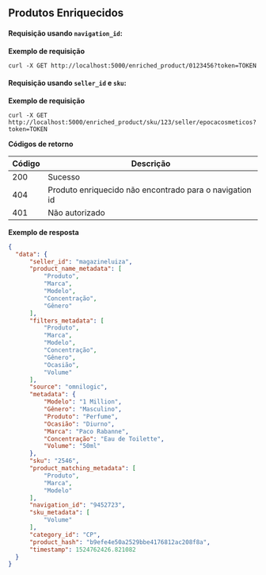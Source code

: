 ## Produtos Enriquecidos


#### Requisição usando `navigation_id`:
**Exemplo de requisição**

```
curl -X GET http://localhost:5000/enriched_product/0123456?token=TOKEN
```

#### Requisição usando `seller_id` e `sku`:
**Exemplo de requisição**

```
curl -X GET http://localhost:5000/enriched_product/sku/123/seller/epocacosmeticos?token=TOKEN
```

**Códigos de retorno**

| Código | Descrição |
|---|---|
| 200 | Sucesso |
| 404 | Produto enriquecido não encontrado para o navigation id |
| 401 | Não autorizado |

**Exemplo de resposta**
```json
{
  "data": {
      "seller_id": "magazineluiza",
      "product_name_metadata": [
          "Produto",
          "Marca",
          "Modelo",
          "Concentração",
          "Gênero"
      ],
      "filters_metadata": [
          "Produto",
          "Marca",
          "Modelo",
          "Concentração",
          "Gênero",
          "Ocasião",
          "Volume"
      ],
      "source": "omnilogic",
      "metadata": {
          "Modelo": "1 Million",
          "Gênero": "Masculino",
          "Produto": "Perfume",
          "Ocasião": "Diurno",
          "Marca": "Paco Rabanne",
          "Concentração": "Eau de Toilette",
          "Volume": "50ml"
      },
      "sku": "2546",
      "product_matching_metadata": [
          "Produto",
          "Marca",
          "Modelo"
      ],
      "navigation_id": "9452723",
      "sku_metadata": [
          "Volume"
      ],
      "category_id": "CP",
      "product_hash": "b9efe4e50a2529bbe4176812ac208f8a",
      "timestamp": 1524762426.821082
  }
}
```
